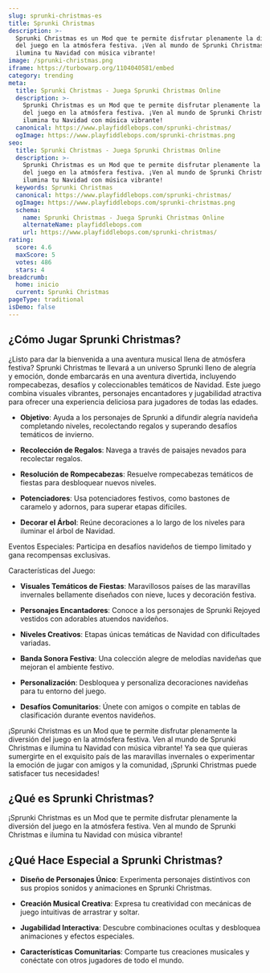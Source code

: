 ```yaml
---
slug: sprunki-christmas-es
title: Sprunki Christmas
description: >-
  Sprunki Christmas es un Mod que te permite disfrutar plenamente la diversión
  del juego en la atmósfera festiva. ¡Ven al mundo de Sprunki Christmas e
  ilumina tu Navidad con música vibrante!
image: /sprunki-christmas.png
iframe: https://turbowarp.org/1104040581/embed
category: trending
meta:
  title: Sprunki Christmas - Juega Sprunki Christmas Online
  description: >-
    Sprunki Christmas es un Mod que te permite disfrutar plenamente la diversión
    del juego en la atmósfera festiva. ¡Ven al mundo de Sprunki Christmas e
    ilumina tu Navidad con música vibrante!
  canonical: https://www.playfiddlebops.com/sprunki-christmas/
  ogImage: https://www.playfiddlebops.com/sprunki-christmas.png
seo:
  title: Sprunki Christmas - Juega Sprunki Christmas Online
  description: >-
    Sprunki Christmas es un Mod que te permite disfrutar plenamente la diversión
    del juego en la atmósfera festiva. ¡Ven al mundo de Sprunki Christmas e
    ilumina tu Navidad con música vibrante!
  keywords: Sprunki Christmas
  canonical: https://www.playfiddlebops.com/sprunki-christmas/
  ogImage: https://www.playfiddlebops.com/sprunki-christmas.png
  schema:
    name: Sprunki Christmas - Juega Sprunki Christmas Online
    alternateName: playfiddlebops.com
    url: https://www.playfiddlebops.com/sprunki-christmas/
rating:
  score: 4.6
  maxScore: 5
  votes: 486
  stars: 4
breadcrumb:
  home: inicio
  current: Sprunki Christmas
pageType: traditional
isDemo: false
---
```


## ¿Cómo Jugar Sprunki Christmas?

¿Listo para dar la bienvenida a una aventura musical llena de atmósfera festiva? Sprunki Christmas te llevará a un universo Sprunki lleno de alegría y emoción, donde embarcarás en una aventura divertida, incluyendo rompecabezas, desafíos y coleccionables temáticos de Navidad. Este juego combina visuales vibrantes, personajes encantadores y jugabilidad atractiva para ofrecer una experiencia deliciosa para jugadores de todas las edades.

- **Objetivo**: Ayuda a los personajes de Sprunki a difundir alegría navideña completando niveles, recolectando regalos y superando desafíos temáticos de invierno.

- **Recolección de Regalos**: Navega a través de paisajes nevados para recolectar regalos.

- **Resolución de Rompecabezas**: Resuelve rompecabezas temáticos de fiestas para desbloquear nuevos niveles.

- **Potenciadores**: Usa potenciadores festivos, como bastones de caramelo y adornos, para superar etapas difíciles.

- **Decorar el Árbol**: Reúne decoraciones a lo largo de los niveles para iluminar el árbol de Navidad.

Eventos Especiales: Participa en desafíos navideños de tiempo limitado y gana recompensas exclusivas.

Características del Juego:

- **Visuales Temáticos de Fiestas**: Maravillosos países de las maravillas invernales bellamente diseñados con nieve, luces y decoración festiva.

- **Personajes Encantadores**: Conoce a los personajes de Sprunki Rejoyed vestidos con adorables atuendos navideños.

- **Niveles Creativos**: Etapas únicas temáticas de Navidad con dificultades variadas.

- **Banda Sonora Festiva**: Una colección alegre de melodías navideñas que mejoran el ambiente festivo.

- **Personalización**: Desbloquea y personaliza decoraciones navideñas para tu entorno del juego.

- **Desafíos Comunitarios**: Únete con amigos o compite en tablas de clasificación durante eventos navideños.

¡Sprunki Christmas es un Mod que te permite disfrutar plenamente la diversión del juego en la atmósfera festiva. Ven al mundo de Sprunki Christmas e ilumina tu Navidad con música vibrante! Ya sea que quieras sumergirte en el exquisito país de las maravillas invernales o experimentar la emoción de jugar con amigos y la comunidad, ¡Sprunki Christmas puede satisfacer tus necesidades!

## ¿Qué es Sprunki Christmas?

¡Sprunki Christmas es un Mod que te permite disfrutar plenamente la diversión del juego en la atmósfera festiva. Ven al mundo de Sprunki Christmas e ilumina tu Navidad con música vibrante!

## ¿Qué Hace Especial a Sprunki Christmas?

- **Diseño de Personajes Único**: Experimenta personajes distintivos con sus propios sonidos y animaciones en Sprunki Christmas.

- **Creación Musical Creativa**: Expresa tu creatividad con mecánicas de juego intuitivas de arrastrar y soltar.

- **Jugabilidad Interactiva**: Descubre combinaciones ocultas y desbloquea animaciones y efectos especiales.

- **Características Comunitarias**: Comparte tus creaciones musicales y conéctate con otros jugadores de todo el mundo.